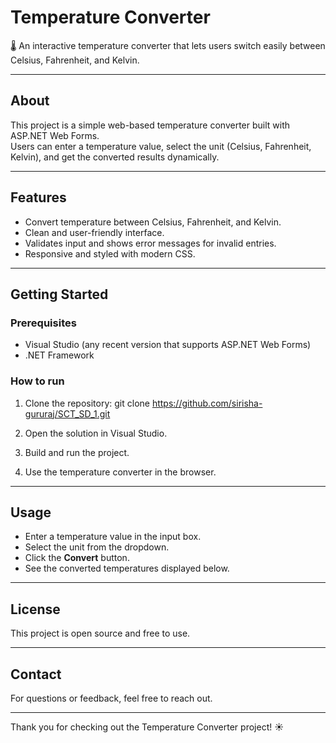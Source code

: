 # Temperature Converter

🌡️ An interactive temperature converter that lets users switch easily between Celsius, Fahrenheit, and Kelvin.

---

## About

This project is a simple web-based temperature converter built with ASP.NET Web Forms.  
Users can enter a temperature value, select the unit (Celsius, Fahrenheit, Kelvin), and get the converted results dynamically.

---

## Features

- Convert temperature between Celsius, Fahrenheit, and Kelvin.
- Clean and user-friendly interface.
- Validates input and shows error messages for invalid entries.
- Responsive and styled with modern CSS.

---

## Getting Started

### Prerequisites

- Visual Studio (any recent version that supports ASP.NET Web Forms)
- .NET Framework

### How to run

1. Clone the repository:
git clone https://github.com/sirisha-gururaj/SCT_SD_1.git


2. Open the solution in Visual Studio.

3. Build and run the project.

4. Use the temperature converter in the browser.

---

## Usage

- Enter a temperature value in the input box.
- Select the unit from the dropdown.
- Click the **Convert** button.
- See the converted temperatures displayed below.

---

## License

This project is open source and free to use.

---

## Contact

For questions or feedback, feel free to reach out.

---

Thank you for checking out the Temperature Converter project! ☀️


